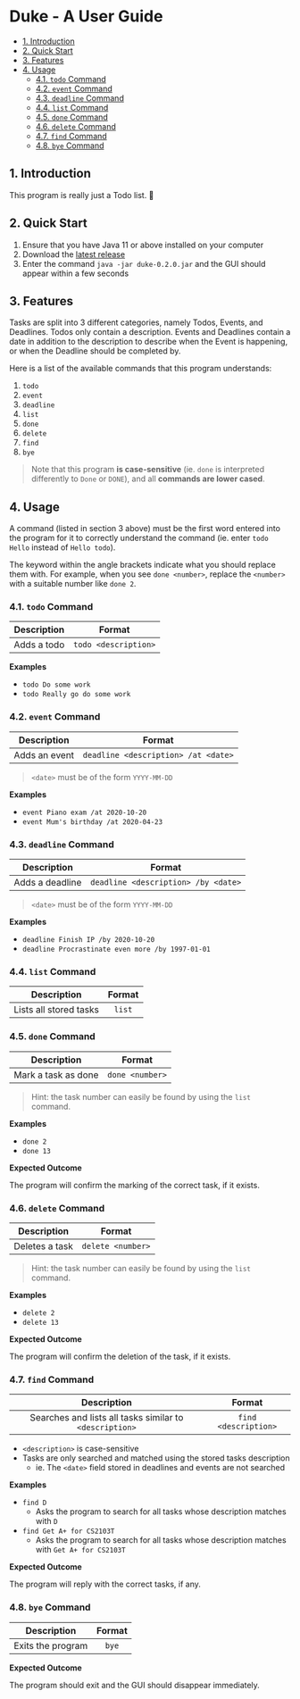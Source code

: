 <!-- omit in toc -->
# Duke - A User Guide

- [1. Introduction](#1-introduction)
- [2. Quick Start](#2-quick-start)
- [3. Features](#3-features)
- [4. Usage](#4-usage)
  - [4.1. `todo` Command](#41-todo-command)
  - [4.2. `event` Command](#42-event-command)
  - [4.3. `deadline` Command](#43-deadline-command)
  - [4.4. `list` Command](#44-list-command)
  - [4.5. `done` Command](#45-done-command)
  - [4.6. `delete` Command](#46-delete-command)
  - [4.7. `find` Command](#47-find-command)
  - [4.8. `bye` Command](#48-bye-command)

## 1. Introduction

This program is really just a Todo list. 🤗

## 2. Quick Start

1. Ensure that you have Java 11 or above installed on your computer
2. Download the [latest release](https://github.com/AaronCQL/duke/releases)
3. Enter the command `java -jar duke-0.2.0.jar` and the GUI should appear within a few seconds

## 3. Features

Tasks are split into 3 different categories, namely Todos, Events, and Deadlines. Todos only contain a description. Events and Deadlines contain a date in addition to the description to describe when the Event is happening, or when the Deadline should be completed by.

Here is a list of the available commands that this program understands:

1. `todo`
2. `event`
3. `deadline`
4. `list`
5. `done`
6. `delete`
7. `find`
8. `bye`

> Note that this program **is case-sensitive** (ie. `done` is interpreted differently to `Done` or `DONE`), and all **commands are lower cased**.

## 4. Usage

A command (listed in section 3 above) must be the first word entered into the program for it to correctly understand the command (ie. enter `todo Hello` instead of `Hello todo`). 

The keyword within the angle brackets indicate what you should replace them with. For example, when you see `done <number>`, replace the `<number>` with a suitable number like `done 2`.

### 4.1. `todo` Command

| Description |        Format        |
| :---------: | :------------------: |
| Adds a todo | `todo <description>` |

**Examples**

- `todo Do some work`
- `todo Really go do some work`

### 4.2. `event` Command

|  Description  |               Format                |
| :-----------: | :---------------------------------: |
| Adds an event | `deadline <description> /at <date>` |

> `<date>` must be of the form `YYYY-MM-DD`

**Examples**

- `event Piano exam /at 2020-10-20`
- `event Mum's birthday /at 2020-04-23`

### 4.3. `deadline` Command

|   Description   |               Format                |
| :-------------: | :---------------------------------: |
| Adds a deadline | `deadline <description> /by <date>` |

> `<date>` must be of the form `YYYY-MM-DD`

**Examples**

- `deadline Finish IP /by 2020-10-20`
- `deadline Procrastinate even more /by 1997-01-01`

### 4.4. `list` Command

|      Description       | Format |
| :--------------------: | :----: |
| Lists all stored tasks | `list` |

### 4.5. `done` Command

|     Description     |     Format      |
| :-----------------: | :-------------: |
| Mark a task as done | `done <number>` |

> Hint: the task number can easily be found by using the `list` command.

**Examples**

- `done 2`
- `done 13`

**Expected Outcome**

The program will confirm the marking of the correct task, if it exists.

### 4.6. `delete` Command

|  Description   |      Format       |
| :------------: | :---------------: |
| Deletes a task | `delete <number>` |

> Hint: the task number can easily be found by using the `list` command.

**Examples**

- `delete 2`
- `delete 13`

**Expected Outcome**

The program will confirm the deletion of the task, if it exists.

### 4.7. `find` Command

|                       Description                       |        Format        |
| :-----------------------------------------------------: | :------------------: |
| Searches and lists all tasks similar to `<description>` | `find <description>` |

- `<description>` is case-sensitive
- Tasks are only searched and matched using the stored tasks description
  - ie. The `<date>` field stored in deadlines and events are not searched

**Examples**

- `find D`
  - Asks the program to search for all tasks whose description matches with `D`
- `find Get A+ for CS2103T`
  - Asks the program to search for all tasks whose description matches with `Get A+ for CS2103T`

**Expected Outcome**

The program will reply with the correct tasks, if any.

### 4.8. `bye` Command

|    Description    | Format |
| :---------------: | :----: |
| Exits the program | `bye`  |

**Expected Outcome**

The program should exit and the GUI should disappear immediately.